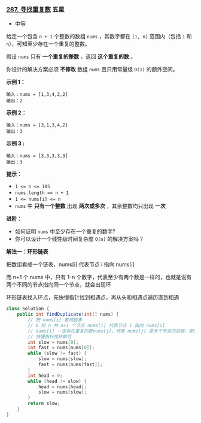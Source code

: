 ### [287. 寻找重复数](https://leetcode.cn/problems/find-the-duplicate-number/) 五星

- 中等

给定一个包含 `n + 1` 个整数的数组 `nums` ，其数字都在 `[1, n]` 范围内（包括 `1` 和 `n`），可知至少存在一个重复的整数。

假设 `nums` 只有 **一个重复的整数** ，返回 **这个重复的数** 。

你设计的解决方案必须 **不修改** 数组 `nums` 且只用常量级 `O(1)` 的额外空间。

 

**示例 1：**

```
输入：nums = [1,3,4,2,2]
输出：2
```

**示例 2：**

```
输入：nums = [3,1,3,4,2]
输出：3
```

**示例 3 :**

```
输入：nums = [3,3,3,3,3]
输出：3
```

 

 

**提示：**

- `1 <= n <= 105`
- `nums.length == n + 1`
- `1 <= nums[i] <= n`
- `nums` 中 **只有一个整数** 出现 **两次或多次** ，其余整数均只出现 **一次**

 

**进阶：**

- 如何证明 `nums` 中至少存在一个重复的数字?
- 你可以设计一个线性级时间复杂度 `O(n)` 的解决方案吗？



**解法一：环形链表**

把数组看成一个链表，nums[i] 代表节点 i 指向 nums[i]

而 n+1 个 nums 中，只有 1-n 个数字，代表至少有两个数是一样的，也就是说有两个不同的节点指向同一个节点，就会出现环

环形链表找入环点，先快慢指针找到相遇点，再从头和相遇点遍历直到相遇

```java
class Solution {
    public int findDuplicate(int[] nums) {
        // 把 nums[i] 看成链表
        // 0 到 n 共 n+1 个节点 nums[i] 代表节点 i 指向 nums[i]
        // nums[i] 一定存在重复的数nums[j]，代表 nums[j] 是多个节点的后继，即是环的入口
        // 快慢指针找环即可
        int slow = nums[0];
        int fast = nums[nums[0]];
        while (slow != fast) {
            slow = nums[slow];
            fast = nums[nums[fast]];
        }
        int head = 0;
        while (head != slow) {
            head = nums[head];
            slow = nums[slow];
        }
        return slow;
    }
}
```

